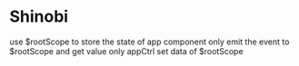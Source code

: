 # Shinobi
use $rootScope to store the state of app
component only emit the event to $rootScope and get value
only appCtrl set data of $rootScope
